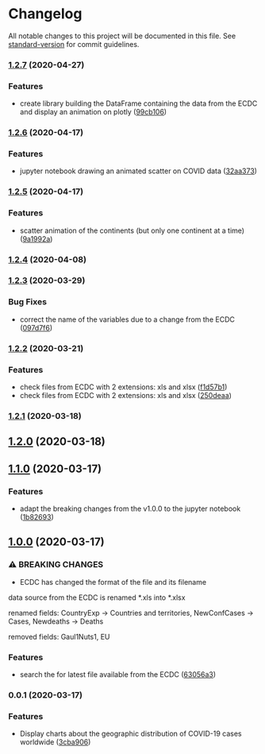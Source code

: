# Changelog

All notable changes to this project will be documented in this file. See [standard-version](https://github.com/conventional-changelog/standard-version) for commit guidelines.

### [1.2.7](https://github.com/ALT-F1/covid-19/compare/v1.2.6...v1.2.7) (2020-04-27)


### Features

* create library building the DataFrame containing the data from the ECDC and display an animation on plotly ([99cb106](https://github.com/ALT-F1/covid-19/commit/99cb106fd70d7cb9d738eb58c9e156b7a5e83111))

### [1.2.6](https://github.com/ALT-F1/covid-19/compare/v1.2.5...v1.2.6) (2020-04-17)


### Features

* jupyter notebook drawing an animated scatter on COVID data ([32aa373](https://github.com/ALT-F1/covid-19/commit/32aa3737e3504b62cc4c8723d4b36ed12daf8014))

### [1.2.5](https://github.com/ALT-F1/covid-19/compare/v1.2.4...v1.2.5) (2020-04-17)


### Features

* scatter animation of the continents (but only one continent at a time) ([9a1992a](https://github.com/ALT-F1/covid-19/commit/9a1992adc15986631aa23f2b3371ca4df85c9322))

### [1.2.4](https://github.com/ALT-F1/covid-19/compare/v1.2.3...v1.2.4) (2020-04-08)

### [1.2.3](https://github.com/ALT-F1/covid-19/compare/v1.2.2...v1.2.3) (2020-03-29)


### Bug Fixes

* correct the name of the variables due to a change from the ECDC ([097d7f6](https://github.com/ALT-F1/covid-19/commit/097d7f6a7356362939cda9bd6675ca5619d954e1))

### [1.2.2](https://github.com/ALT-F1/covid-19/compare/v1.2.1...v1.2.2) (2020-03-21)


### Features

* check files from ECDC with 2 extensions: xls and xlsx ([f1d57b1](https://github.com/ALT-F1/covid-19/commit/f1d57b11403757a15aa48281d5dad76dd386b061))
* check files from ECDC with 2 extensions: xls and xlsx ([250deaa](https://github.com/ALT-F1/covid-19/commit/250deaa7f2ac67294b9f3a37308209f64a44cbec))

### [1.2.1](https://github.com/ALT-F1/covid-19/compare/v1.2.0...v1.2.1) (2020-03-18)

## [1.2.0](https://github.com/ALT-F1/covid-19/compare/v1.1.0...v1.2.0) (2020-03-18)

## [1.1.0](https://github.com/ALT-F1/covid-19/compare/v1.0.0...v1.1.0) (2020-03-17)


### Features

* adapt the breaking changes from the v1.0.0 to the jupyter notebook ([1b82693](https://github.com/ALT-F1/covid-19/commit/1b826935174644c1463b8e201e32d30e240866eb))

## [1.0.0](https://github.com/ALT-F1/covid-19/compare/v0.0.1...v1.0.0) (2020-03-17)


### ⚠ BREAKING CHANGES

* ECDC has changed the format of the file and its filename

data source from the ECDC is renamed *.xls into *.xlsx

renamed fields: CountryExp -> Countries and territories, NewConfCases -> Cases, Newdeaths -> Deaths

removed fields: Gaul1Nuts1, EU

### Features

* search the for latest file available from the ECDC ([63056a3](https://github.com/ALT-F1/covid-19/commit/63056a3b367accffabf16a778cdea60a6cfe929f))

### 0.0.1 (2020-03-17)


### Features

* Display charts about the geographic distribution of COVID-19 cases worldwide ([3cba906](https://github.com/ALT-F1/covid-19/commit/3cba9069cdb8aa301939cbd3397bdb886eccbc8c))
